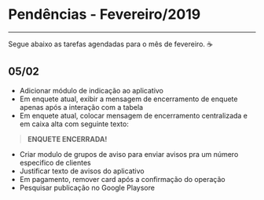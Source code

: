 # Pendências - Fevereiro/2019
---
Segue abaixo as tarefas agendadas para o mês de fevereiro.  :coffee:

## 05/02
- Adicionar módulo de indicação ao aplicativo
- Em enquete atual, exibir a mensagem de encerramento de enquete apenas após a interação com a tabela
- Em enquete atual, colocar mensagem de encerramento centralizada e em caixa alta com seguinte texto:
> **ENQUETE ENCERRADA!**
- Criar modulo de grupos de aviso para enviar avisos pra um número especifico de clientes
- Justificar texto de avisos do aplicativo
- Em pagamento, remover card após a confirmação do operação
- Pesquisar publicação no Google Playsore
